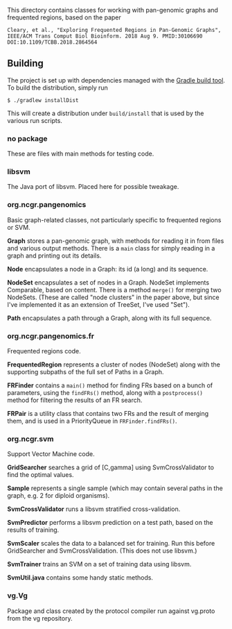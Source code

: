 This directory contains classes for working with pan-genomic graphs and frequented regions, based on the paper
```
Cleary, et al., "Exploring Frequented Regions in Pan-Genomic Graphs", IEEE/ACM Trans Comput Biol Bioinform. 2018 Aug 9. PMID:30106690 DOI:10.1109/TCBB.2018.2864564
``` 
## Building
The project is set up with dependencies managed with the [Gradle build tool](https://gradle.org/). To build the distribution, simply run
```
$ ./gradlew installDist
```
This will create a distribution under `build/install` that is used by the various run scripts.

### no package
These are files with main methods for testing code.

### libsvm
The Java port of libsvm. Placed here for possible tweakage.

### org.ncgr.pangenomics
Basic graph-related classes, not particularly specific to frequented regions or SVM.

**Graph** stores a pan-genomic graph, with methods for reading it in from files and various output methods. There is a `main` class for simply reading in a graph and printing
out its details.

**Node** encapsulates a node in a Graph: its id (a long) and its sequence.

**NodeSet** encapsulates a set of nodes in a Graph. NodeSet implements Comparable, based on content. There is a method `merge()` for merging two NodeSets.
(These are called "node clusters" in the paper above, but since I've implemented it as an extension of TreeSet, I've used "Set").

**Path** encapsulates a path through a Graph, along with its full sequence.

### org.ncgr.pangenomics.fr
Frequented regions code.

**FrequentedRegion** represents a cluster of nodes (NodeSet) along with the supporting subpaths of the full set of Paths in a Graph.

**FRFinder** contains a `main()` method for finding FRs based on a bunch of parameters, using the `findFRs()` method,
along with a `postprocess()` method for filtering the results of an FR search.

**FRPair** is a utility class that contains two FRs and the result of merging them, and is used in a PriorityQueue in `FRFinder.findFRs()`.

### org.ncgr.svm
Support Vector Machine code.

**GridSearcher** searches a grid of [C,gamma] using SvmCrossValidator to find the optimal values.

**Sample** represents a single sample (which may contain several paths in the graph, e.g. 2 for diploid organisms).

**SvmCrossValidator** runs a libsvm stratified cross-validation.

**SvmPredictor** performs a libsvm prediction on a test path, based on the results of training.

**SvmScaler** scales the data to a balanced set for training. Run this before GridSearcher and SvmCrossValidation. (This does not use libsvm.)

**SvmTrainer** trains an SVM on a set of training data using libsvm.

**SvmUtil.java** contains some handy static methods.

### vg.Vg
Package and class created by the protocol compiler run against vg.proto from the vg repository.
